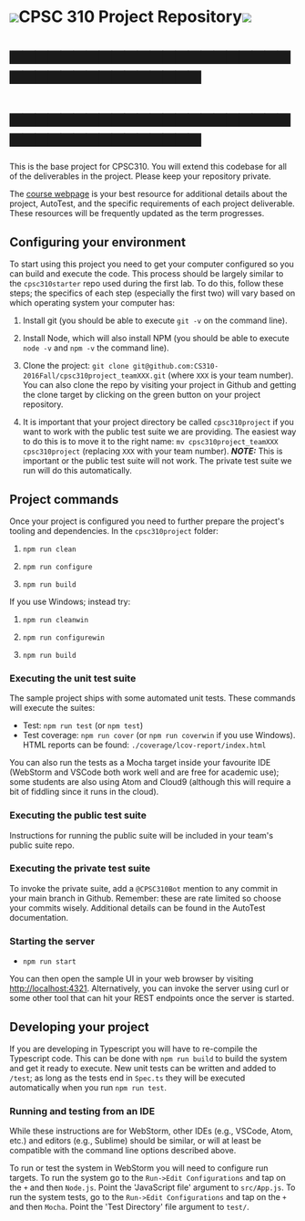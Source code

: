 # ![](http://cultofthepartyparrot.com/parrots/rightparrot.gif)CPSC 310 Project Repository![](http://cultofthepartyparrot.com/parrots/parrot.gif)
# 🎆🎆🎆🎆🎆🎆🎆🎆🎆🎆🎆🎆🎆🎆🎆🎆🎆🎆🎆🎆🎆🎆🎆🎆🎆🎆🎆🎆🎆🎆🎆🎆🎆🎆🎆🎆🎆
# 🎆🎆🎆🎆🎆🎆🎆🎆🎆🎆🎆🎆🎆🎆🎆🎆🎆🎆🎆🎆🎆🎆🎆🎆🎆🎆🎆🎆🎆🎆🎆🎆🎆🎆🎆🎆🎆
This is the base project for CPSC310. You will extend this codebase for all of the deliverables in the project. Please keep your repository private.

The [course webpage](https://github.com/ubccpsc/310/tree/2016sept) is your best resource for additional details about the project, AutoTest, and the specific requirements of each project deliverable. These resources will be frequently updated as the term progresses.

## Configuring your environment

To start using this project you need to get your computer configured so you can build and execute the code. This process should be largely similar to the ```cpsc310starter``` repo used during the first lab. To do this, follow these steps; the specifics of each step (especially the first two) will vary based on which operating system your computer has:

1. Install git (you should be able to execute ```git -v``` on the command line).

1. Install Node, which will also install NPM (you should be able to execute ```node -v``` and ```npm -v``` the command line).

1. Clone the project: ```git clone git@github.com:CS310-2016Fall/cpsc310project_teamXXX.git``` (where ```XXX``` is your team number). You can also clone the repo by visiting your project in Github and getting the clone target by clicking on the green button on your project repository.

1. It is important that your project directory be called ```cpsc310project``` if you want to work with the public test suite we are providing. The easiest way to do this is to move it to the right name: ```mv cpsc310project_teamXXX cpsc310project``` (replacing ```XXX``` with your team number). ***NOTE:*** This is important or the public test suite will not work. The private test suite we run will do this automatically.


## Project commands

Once your project is configured you need to further prepare the project's tooling and dependencies. In the ```cpsc310project``` folder:

1. ```npm run clean```

1. ```npm run configure```

1. ```npm run build```

If you use Windows; instead try:

1. ```npm run cleanwin```

1. ```npm run configurewin```

1. ```npm run build```

### Executing the unit test suite

The sample project ships with some automated unit tests. These commands will execute the suites:
 
* Test: ```npm run test``` (or ```npm test```)
* Test coverage: ```npm run cover``` (or ```npm run coverwin``` if you use Windows). HTML reports can be found: ```./coverage/lcov-report/index.html```

You can also run the tests as a Mocha target inside your favourite IDE (WebStorm and VSCode both work well and are free for academic use); some students are also using Atom and Cloud9 (although this will require a bit of fiddling since it runs in the cloud).


### Executing the public test suite

Instructions for running the public suite will be included in your team's public suite repo.


### Executing the private test suite

To invoke the private suite, add a ```@CPSC310Bot``` mention to any commit in your main branch in Github. Remember: these are rate limited so choose your commits wisely. Additional details can be found in the AutoTest documentation.


### Starting the server

* ```npm run start```

You can then open the sample UI in your web browser by visiting [http://localhost:4321](http://localhost:4321). Alternatively, you can invoke the server using curl or some other tool that can hit your REST endpoints once the server is started.

## Developing your project

If you are developing in Typescript you will have to re-compile the Typescript code. This can be done with ```npm run build``` to build the system and get it ready to execute. New unit tests can be written and added to ```/test```; as long as the tests end in ```Spec.ts``` they will be executed automatically when you run ```npm run test```.

### Running and testing from an IDE

While these instructions are for WebStorm, other IDEs (e.g., VSCode, Atom, etc.) and editors (e.g., Sublime) should be similar, or will at least be compatible with the command line options described above.

To run or test the system in WebStorm you will need to configure run targets. To run the system go to the ```Run->Edit Configurations``` and tap on the ```+``` and then ```Node.js```. Point the 'JavaScript file' argument to ```src/App.js```. To run the system tests, go to the ```Run->Edit Configurations``` and tap on the ```+``` and then ```Mocha```. Point the 'Test Directory' file argument to ```test/```.


